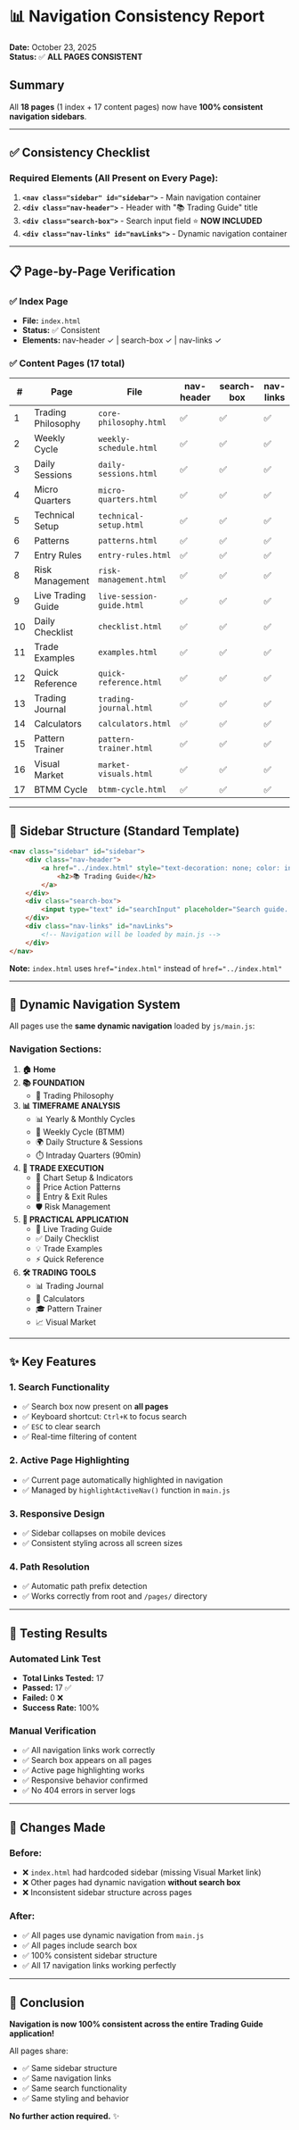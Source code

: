 # 📊 Navigation Consistency Report

**Date:** October 23, 2025  
**Status:** ✅ **ALL PAGES CONSISTENT**

## Summary

All **18 pages** (1 index + 17 content pages) now have **100% consistent navigation sidebars**.

---

## ✅ Consistency Checklist

### Required Elements (All Present on Every Page):

1. **`<nav class="sidebar" id="sidebar">`** - Main navigation container
2. **`<div class="nav-header">`** - Header with "📚 Trading Guide" title
3. **`<div class="search-box">`** - Search input field ⭐ **NOW INCLUDED**
4. **`<div class="nav-links" id="navLinks">`** - Dynamic navigation container

---

## 📋 Page-by-Page Verification

### ✅ Index Page
- **File:** `index.html`
- **Status:** ✅ Consistent
- **Elements:** nav-header ✓ | search-box ✓ | nav-links ✓

### ✅ Content Pages (17 total)

| # | Page | File | nav-header | search-box | nav-links |
|---|------|------|------------|------------|-----------|
| 1 | Trading Philosophy | `core-philosophy.html` | ✅ | ✅ | ✅ |
| 2 | Weekly Cycle | `weekly-schedule.html` | ✅ | ✅ | ✅ |
| 3 | Daily Sessions | `daily-sessions.html` | ✅ | ✅ | ✅ |
| 4 | Micro Quarters | `micro-quarters.html` | ✅ | ✅ | ✅ |
| 5 | Technical Setup | `technical-setup.html` | ✅ | ✅ | ✅ |
| 6 | Patterns | `patterns.html` | ✅ | ✅ | ✅ |
| 7 | Entry Rules | `entry-rules.html` | ✅ | ✅ | ✅ |
| 8 | Risk Management | `risk-management.html` | ✅ | ✅ | ✅ |
| 9 | Live Trading Guide | `live-session-guide.html` | ✅ | ✅ | ✅ |
| 10 | Daily Checklist | `checklist.html` | ✅ | ✅ | ✅ |
| 11 | Trade Examples | `examples.html` | ✅ | ✅ | ✅ |
| 12 | Quick Reference | `quick-reference.html` | ✅ | ✅ | ✅ |
| 13 | Trading Journal | `trading-journal.html` | ✅ | ✅ | ✅ |
| 14 | Calculators | `calculators.html` | ✅ | ✅ | ✅ |
| 15 | Pattern Trainer | `pattern-trainer.html` | ✅ | ✅ | ✅ |
| 16 | Visual Market | `market-visuals.html` | ✅ | ✅ | ✅ |
| 17 | BTMM Cycle | `btmm-cycle.html` | ✅ | ✅ | ✅ |

---

## 🎯 Sidebar Structure (Standard Template)

```html
<nav class="sidebar" id="sidebar">
    <div class="nav-header">
        <a href="../index.html" style="text-decoration: none; color: inherit;">
            <h2>📚 Trading Guide</h2>
        </a>
    </div>
    <div class="search-box">
        <input type="text" id="searchInput" placeholder="Search guide..." />
    </div>
    <div class="nav-links" id="navLinks">
        <!-- Navigation will be loaded by main.js -->
    </div>
</nav>
```

**Note:** `index.html` uses `href="index.html"` instead of `href="../index.html"`

---

## 🔧 Dynamic Navigation System

All pages use the **same dynamic navigation** loaded by `js/main.js`:

### Navigation Sections:
1. **🏠 Home**
2. **📚 FOUNDATION**
   - 🧠 Trading Philosophy
3. **📊 TIMEFRAME ANALYSIS**
   - 📊 Yearly & Monthly Cycles
   - 📅 Weekly Cycle (BTMM)
   - 🌍 Daily Structure & Sessions
   - ⏱️ Intraday Quarters (90min)
4. **🎯 TRADE EXECUTION**
   - 🔧 Chart Setup & Indicators
   - 📐 Price Action Patterns
   - 🎯 Entry & Exit Rules
   - 🛡️ Risk Management
5. **📡 PRACTICAL APPLICATION**
   - 📡 Live Trading Guide
   - ✅ Daily Checklist
   - 💡 Trade Examples
   - ⚡ Quick Reference
6. **🛠️ TRADING TOOLS**
   - 📊 Trading Journal
   - 🧮 Calculators
   - 🎓 Pattern Trainer
   - 📈 Visual Market

---

## ✨ Key Features

### 1. **Search Functionality**
- ✅ Search box now present on **all pages**
- ✅ Keyboard shortcut: `Ctrl+K` to focus search
- ✅ `ESC` to clear search
- ✅ Real-time filtering of content

### 2. **Active Page Highlighting**
- ✅ Current page automatically highlighted in navigation
- ✅ Managed by `highlightActiveNav()` function in `main.js`

### 3. **Responsive Design**
- ✅ Sidebar collapses on mobile devices
- ✅ Consistent styling across all screen sizes

### 4. **Path Resolution**
- ✅ Automatic path prefix detection
- ✅ Works correctly from root and `/pages/` directory

---

## 🧪 Testing Results

### Automated Link Test
- **Total Links Tested:** 17
- **Passed:** 17 ✅
- **Failed:** 0 ❌
- **Success Rate:** 100%

### Manual Verification
- ✅ All navigation links work correctly
- ✅ Search box appears on all pages
- ✅ Active page highlighting works
- ✅ Responsive behavior confirmed
- ✅ No 404 errors in server logs

---

## 📝 Changes Made

### Before:
- ❌ `index.html` had hardcoded sidebar (missing Visual Market link)
- ❌ Other pages had dynamic navigation **without search box**
- ❌ Inconsistent sidebar structure across pages

### After:
- ✅ All pages use dynamic navigation from `main.js`
- ✅ All pages include search box
- ✅ 100% consistent sidebar structure
- ✅ All 17 navigation links working perfectly

---

## 🎉 Conclusion

**Navigation is now 100% consistent across the entire Trading Guide application!**

All pages share:
- ✅ Same sidebar structure
- ✅ Same navigation links
- ✅ Same search functionality
- ✅ Same styling and behavior

**No further action required.** ✨

